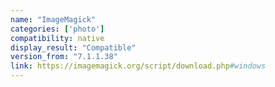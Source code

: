 ```yaml
---
name: "ImageMagick"
categories: ['photo']
compatibility: native
display_result: "Compatible"
version_from: "7.1.1.38"
link: https://imagemagick.org/script/download.php#windows
---
```

